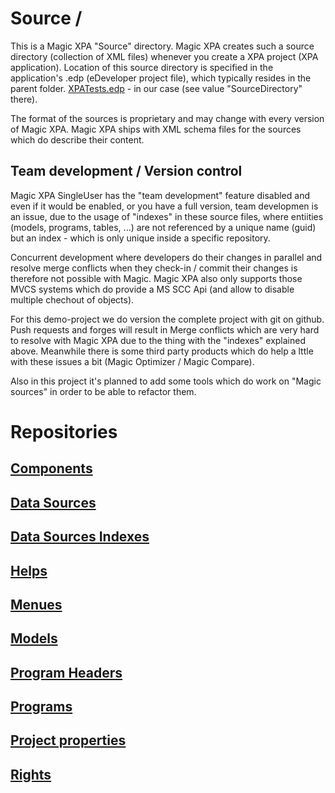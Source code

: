 # Source \/

This is a Magic XPA "Source" directory. Magic XPA creates such a source directory (collection of XML files) whenever you create a XPA project
(XPA application). Location of this source directory is specified in the application's .edp (eDeveloper project file), which typically resides 
in the parent folder. [XPATests.edp](/XPATests/XPATests.edp) - in our case (see value "SourceDirectory" there).  

The format of the sources is proprietary and may change with every version of Magic XPA. Magic XPA ships with XML schema files for the sources 
which do describe their content.  

## Team development / Version control

Magic XPA SingleUser has the "team development" feature disabled and even if it would be enabled, or you have a full version, team developmen 
is an issue, due to the usage of "indexes" in these source files, where entiities (models, programs, tables, ...) are not referenced by a 
unique name (guid) but an index - which is only unique inside a specific repository.  

Concurrent development where developers do their changes in parallel and resolve merge conflicts when they check-in / commit their changes 
is therefore not possible with Magic. Magic XPA also only supports those MVCS systems which do provide a MS SCC Api (and allow to disable 
multiple chechout of objects).  

For this demo-project we do version the complete project with git on github. Push requests and forges will result in Merge conflicts which are 
very hard to resolve with Magic XPA due to the thing with the "indexes" explained above. Meanwhile there is some third party products 
which do help a lttle with these issues a bit (Magic Optimizer / Magic Compare).  

Also in this project it's planned to add some tools which do work on "Magic sources" in order to be able to refactor them. 

# Repositories
## [Components](Comps.xml)
## [Data Sources](DataSources.xml)
## [Data Sources Indexes](DataSourcesIndex.xml)
## [Helps](Helps.xml)
## [Menues](Menues.xml)
## [Models](Models.xml)
## [Program Headers](ProgramHeaders.xml)
## [Programs](Progs.xml)
## [Project properties](ProjProps.xml)
## [Rights](Rights.xml)
